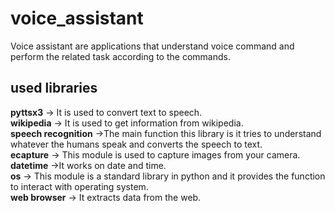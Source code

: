 # voice_assistant
Voice assistant are applications that understand voice command and perform the related task according to the commands.</br>
## used libraries </br>
**pyttsx3** -> It is used to convert text to speech. </br>
**wikipedia** -> It is used to get information from wikipedia.</br>
**speech recognition** ->The main function this library is it tries to understand whatever the humans speak and converts the speech to text.</br>
**ecapture** -> This module is used to capture images from your camera.</br>
**datetime** ->It works on date and time.</br>
**os** -> This module is a standard library in python and it provides the function to interact with operating system.</br>
**web browser** -> It extracts data from the web.</br>
